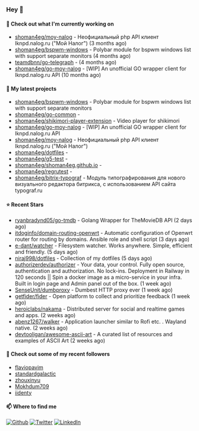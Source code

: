 ### Hey 👋

#### 👷 Check out what I'm currently working on

- [shoman4eg/moy-nalog](https://github.com/shoman4eg/moy-nalog) - Неофициальный php API клиент lknpd.nalog.ru (&#34;Мой Налог&#34;)  (3 months ago)
- [shoman4eg/bspwm-windows](https://github.com/shoman4eg/bspwm-windows) - Polybar module for bspwm windows list with support separate monitors (4 months ago)
- [teamdbnn/go-telegraph](https://github.com/teamdbnn/go-telegraph) -  (4 months ago)
- [shoman4eg/go-moy-nalog](https://github.com/shoman4eg/go-moy-nalog) - [WIP] An unofficial GO wrapper client for lknpd.nalog.ru API  (10 months ago)

#### 🌱 My latest projects

- [shoman4eg/bspwm-windows](https://github.com/shoman4eg/bspwm-windows) - Polybar module for bspwm windows list with support separate monitors
- [shoman4eg/go-common](https://github.com/shoman4eg/go-common) - 
- [shoman4eg/shikimori-player-extension](https://github.com/shoman4eg/shikimori-player-extension) - Video player for shikimori
- [shoman4eg/go-moy-nalog](https://github.com/shoman4eg/go-moy-nalog) - [WIP] An unofficial GO wrapper client for lknpd.nalog.ru API 
- [shoman4eg/moy-nalog](https://github.com/shoman4eg/moy-nalog) - Неофициальный php API клиент lknpd.nalog.ru (&#34;Мой Налог&#34;) 
- [shoman4eg/dotfiles](https://github.com/shoman4eg/dotfiles) - 
- [shoman4eg/g5-test](https://github.com/shoman4eg/g5-test) - 
- [shoman4eg/shoman4eg.github.io](https://github.com/shoman4eg/shoman4eg.github.io) - 
- [shoman4eg/regrutest](https://github.com/shoman4eg/regrutest) - 
- [shoman4eg/bitrix-typograf](https://github.com/shoman4eg/bitrix-typograf) - Модуль типографирования для нового визуального редактора битрикса, с использованием API сайта typograf.ru

#### ⭐ Recent Stars

- [ryanbradynd05/go-tmdb](https://github.com/ryanbradynd05/go-tmdb) - Golang Wrapper for TheMovieDB API (2 days ago)
- [itdoginfo/domain-routing-openwrt](https://github.com/itdoginfo/domain-routing-openwrt) - Automatic configuration of Openwrt router for routing by domains. Ansible role and shell script (3 days ago)
- [e-dant/watcher](https://github.com/e-dant/watcher) - Filesystem watcher. Works anywhere. Simple, efficient and friendly. (5 days ago)
- [niraj998/dotfiles](https://github.com/niraj998/dotfiles) - Collection of my dotfiles (5 days ago)
- [authorizerdev/authorizer](https://github.com/authorizerdev/authorizer) - Your data, your control. Fully open source, authentication and authorization. No lock-ins.  Deployment in Railway in 120 seconds || Spin a docker image as a micro-service in your infra. Built in login page and Admin panel out of the box. (1 week ago)
- [SenseUnit/dumbproxy](https://github.com/SenseUnit/dumbproxy) - Dumbest HTTP proxy ever (1 week ago)
- [getfider/fider](https://github.com/getfider/fider) - Open platform to collect and prioritize feedback (1 week ago)
- [heroiclabs/nakama](https://github.com/heroiclabs/nakama) - Distributed server for social and realtime games and apps. (2 weeks ago)
- [abenz1267/walker](https://github.com/abenz1267/walker) - Application launcher similar to Rofi etc. . Wayland native. (2 weeks ago)
- [devtooligan/awesome-ascii-art](https://github.com/devtooligan/awesome-ascii-art) - A curated list of resources and examples of ASCII Art (2 weeks ago)

#### 👯 Check out some of my recent followers

- [flaviopavim](https://github.com/flaviopavim)
- [standardgalactic](https://github.com/standardgalactic)
- [zhouxinyu](https://github.com/zhouxinyu)
- [Mokhdum709](https://github.com/Mokhdum709)
- [iidenty](https://github.com/iidenty)


#### 📫 Where to find me
<p>
<a href="https://github.com/shoman4eg" target="_blank"><img alt="Github" src="https://img.shields.io/badge/GitHub-%2312100E.svg?&style=for-the-badge&logo=Github&logoColor=white" /></a>
<a href="https://twitter.com/shoman4eg" target="_blank"><img alt="Twitter" src="https://img.shields.io/badge/twitter-%231DA1F2.svg?&style=for-the-badge&logo=twitter&logoColor=white" /></a>
<a href="https://www.linkedin.com/in/artemdubinin/" target="_blank"><img alt="LinkedIn" src="https://img.shields.io/badge/linkedin-%230077B5.svg?&style=for-the-badge&logo=linkedin&logoColor=white" /></a>
</p>
